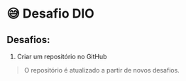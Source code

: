 # :sweat_smile: Desafio DIO 
## Desafios:
 1. Criar um  repositório no GitHub

> O repositório é atualizado a partir de novos desafios.
